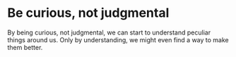 # Be curious, not judgmental

By being curious, not judgmental, we can start to understand peculiar things around us. Only by understanding, we might even find a way to make them better.